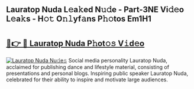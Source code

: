 ## Lauratop Nuda L𝚎a𝚔ed N𝚞𝚍e - Part-3NE Vi𝚍𝚎o L𝚎a𝚔s - H𝚘𝚝 O𝚗𝚕yf𝚊ns P𝚑𝚘tos Em1H1

# <h2><a href="http://kf52ao.oniu.top/?m=Lauratop+Nuda">🔗👉 🔴 Lauratop Nuda P𝚑ot𝚘𝚜 V𝚒d𝚎o</a></h2>

[![Lauratop Nuda Nu𝚍e𝚜](https://i.imgur.com/0qMVB7G.gif)](http://kf52ao.oniu.top/?m=Lauratop+Nuda)
Social media personality Lauratop Nuda, acclaimed for publishing dance and lifestyle material, consisting of presentations and personal blogs. Inspiring public speaker Lauratop Nuda, celebrated for their ability to inspire and motivate large audiences.  

